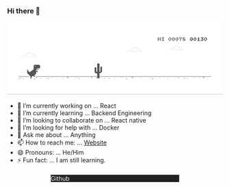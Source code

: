 ### Hi there 👋

![image](https://github.com/LishuGupta652/lishugupta652/blob/master/dino.gif)


- 🔭 I’m currently working on ... React
- 🌱 I’m currently learning ... Backend Engineering
- 👯 I’m looking to collaborate on ... React native
- 🤔 I’m looking for help with ... Docker
- 💬 Ask me about ...  Anything
- 📫 How to reach me: ... [Website](https://www.lishugupta.ml)
- 😄 Pronouns: ... He/Him
- ⚡ Fun fact: ... I am still learning.

<html>
  <body>
  <div class="container" style="width:100%;">
    <div class="card" style=" width: 300px; color: #fafafa; background-color: #212121; margin: 20px auto;">
      Github
    </div>
  </div>
  </body>
  
  </html>
